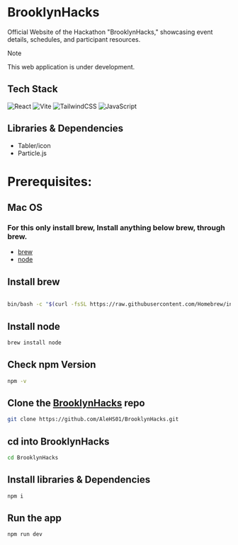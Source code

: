 # BrooklynHacks

Official Website of the Hackathon "BrooklynHacks," showcasing event details, schedules, and participant resources.

> [!NOTE]
> This web application is under development.

## Tech Stack
![React](https://img.shields.io/badge/react-%2320232a.svg?style=for-the-badge&logo=react&logoColor=%2361DAFB)
![Vite](https://img.shields.io/badge/vite-%23646CFF.svg?style=for-the-badge&logo=vite&logoColor=white)
![TailwindCSS](https://img.shields.io/badge/tailwindcss-%2338B2AC.svg?style=for-the-badge&logo=tailwind-css&logoColor=white)
![JavaScript](https://img.shields.io/badge/javascript-%23323330.svg?style=for-the-badge&logo=javascript&logoColor=%23F7DF1E)

## Libraries & Dependencies
- Tabler/icon
- Particle.js

  
# Prerequisites:

## Mac OS
### For this only install **brew**, Install anything below **brew**, through **brew**.
- [brew](https://brew.sh/)
- [node](https://nodejs.org/en)
  
## Install brew

```bash

bin/bash -c "$(curl -fsSL https://raw.githubusercontent.com/Homebrew/install/HEAD/install.sh)"

```


## Install node

```bash
brew install node
```
## Check npm Version
```bash
npm -v
```

## Clone the [BrooklynHacks](https://github.com/AleHS01/BrooklynHacks) repo
```bash
git clone https://github.com/AleHS01/BrooklynHacks.git
```

## cd into BrooklynHacks

```bash
cd BrooklynHacks
```

## Install libraries  & Dependencies

```bash
npm i
```

## Run the app

```bash
npm run dev
```
